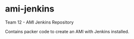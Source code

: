 # ami-jenkins

Team 12 - AMI Jenkins Repository 

Contains packer code to create an AMI with Jenkins installed.
